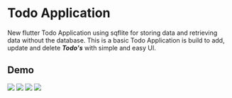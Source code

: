 # Todo Application

New flutter Todo Application using sqflite for storing data and retrieving data without the database. This is a basic Todo Application is build to add, update and delete ***Todo's*** with simple and easy UI. 

## Demo

<img src="https://user-images.githubusercontent.com/72371931/149944434-439e2653-7916-46ee-a8c4-4494e7d8610f.jpg" width={100} /> <img src="https://user-images.githubusercontent.com/72371931/149944445-1e446a6b-aae3-40a8-8189-8c1ba959fb64.jpg" width={100} /> <img src="https://user-images.githubusercontent.com/72371931/149944454-4e1c9f94-044d-48df-826a-f36939a07556.jpg" width={100} /> <img src="https://user-images.githubusercontent.com/72371931/149944459-8ab73355-b9f1-49dc-9ee2-359a5cef701c.jpg" width={100} />
